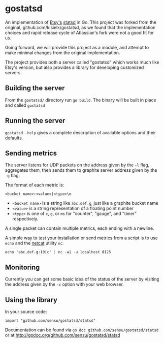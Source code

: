 gostatsd
========

An implementation of [Etsy's][etsy] [statsd][statsd] in Go. This project was
forked from the original, github.com/kisielk/gostatsd, as we found that the
implementation choices and rapid release cycle of Atlassian's fork were not
a good fit for us.

Going forward, we will provide this project as a module, and attempt to make
minimal changes from the original implementation.

The project provides both a server called "gostatsd" which works much like
Etsy's version, but also provides a library for developing customized servers.

Building the server
-------------------
From the `gostatsd/` directory run `go build`. The binary will be built in place
and called `gostatsd`

Running the server
------------------
`gostatsd -help` gives a complete description of available options and their
defaults.

Sending metrics
---------------
The server listens for UDP packets on the address given by the `-l` flag,
aggregates them, then sends them to graphite server address given by the `-g`
flag.

The format of each metric is:

    <bucket name>:<value>|<type>\n

* `<bucket name>` is a string like `abc.def.g`, just like a graphite bucket name
* `<value>` is a string representation of a floating point number
* `<type>` is one of `c`, `g`, or `ms` for "counter", "gauge", and "timer"
respectively.

A single packet can contain multiple metrics, each ending with a newline.

A simple way to test your installation or send metrics from a script is to use
`echo` and the [netcat][netcat] utility `nc`:

    echo 'abc.def.g:10|c' | nc -w1 -u localhost 8125

Monitoring
----------
Currently you can get some basic idea of the status of the server by visiting the
address given by the `-c` option with your web browser.

Using the library
-----------------
In your source code:

    import "github.com/sensu/gostatsd/statsd"

Documentation can be found via `go doc github.com/sensu/gostatsd/statsd` or at
http://godoc.org/github.com/sensu/gostatsd/statsd

[etsy]: http://www.etsy.com
[statsd]: http://www.github.com/etsy/statsd
[netcat]: http://netcat.sourceforge.net/

